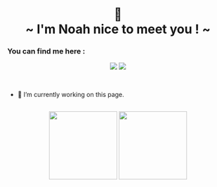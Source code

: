<h1 align="center">
        👋<br>~ I'm Noah nice to meet you ! ~
</h1>

<h3 align="left">You can find me here :</h3>

<p align="center">
<a href="https://www.linkedin.com/in/noah-vernhet-6a264425a/" target="_blank"><img src="https://img.shields.io/badge/-LinkedIn-%230077B5?style=for-the-badge&logo=linkedin&logoColor=white" target="_blank"></a>
<a href="https://www.instagram.com/lecomptedenoah/" target="_blank"><img src="https://img.shields.io/badge/-Instagram-%23E4405F?style=for-the-badge&logo=instagram&logoColor=white" target="_blank"></a>
</p>
<!-- <a href = "mailto:noah.vernhetpro@gmail.com"><img src="https://img.shields.io/badge/-Gmail-%23333?style=for-the-badge&logo=gmail&logoColor=white" target="_blank"></a> -->

<br>

- 👀 I’m currently working on this page. 




##


<p align="center">
    <img height="155em" src="https://github-readme-stats.vercel.app/api?username=truuue&hide=issues,stars&theme=transparent&hide_border=true">
    <img height="155em" src="https://github-readme-stats.vercel.app/api/top-langs/?username=truuue&layout=compact&theme=transparent&hide_border=true">
</p>

<!-- Markdown method -->

<!-- [![Noah's GitHub stats-Dark](https://github-readme-stats.vercel.app/api?username=truuue&hide=issues,stars&theme=dark#gh-dark-mode-only)](https://github.com/truuue/github-readme-stats#gh-dark-mode-only)
[![Noah's GitHub stats-Light](https://github-readme-stats.vercel.app/api?username=truuue&hide=issues,stars&theme=default#gh-light-mode-only)](https://github.com/truuue/github-readme-stats#gh-light-mode-only)

[![Top Langs stats-Dark](https://github-readme-stats.vercel.app/api/top-langs/?username=truuue&layout=compact&theme=dark#gh-dark-mode-only)](https://github.com/truuue/github-readme-stats#gh-dark-mode-only)
[![Top Langs stats-Light](https://github-readme-stats.vercel.app/api/top-langs/?username=truuue&layout=compact&theme=default#gh-light-mode-only)](https://github.com/truuue/github-readme-stats#gh-light-mode-only) -->

